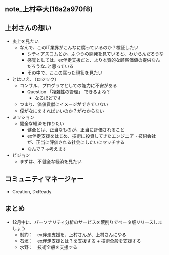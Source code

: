 note_上村幸大(16a2a970f8)
---

## 上村さんの想い
- 炎上を見たい
  - なんで、このIT業界がこんなに腐っているのか？検証したい
    - シティアスコムとか、ふつうの開発を見ていると、わからんだろうな
    - 感覚としては、ex伴走支援だと、より本質的な顧客価値の提供なんだろうな..と思っている
    - その中で、ここの腐った現状を見たい
- とはいえ、（ロジック）
  - コンサル、プログラマとしての能力に不安がある
    - Question 「複雑性の管理」 できるよね？
      - なるほどです
  - つまり、価値貢献にイメージができていない
  - 僕がなにをすればいいのか？がわからない
- ミッション
  - 健全な経済を作りたい
    - 健全とは、正当なものが、正当に評価されること
    - ex伴走支援をはじめ、技術に投資してきたエンジニア・技術会社が、正当に評価される社会にしたいにマッチする
    - なんで？→考えます
- ビジョン
  - まずは、不健全な経済を見たい

## コミュニティマネージャー
- Creation, DxReady

## まとめ
- 12月中に、パーソナリティ分析のサービスを荒削りでベータ版リリースしましょう
  - 制約：　ex伴走支援を、上村さんが、上村さんにやる
  - 石垣：　ex伴走支援とは？を支援する + 技術全般を支援する
  - 水野：　技術全般を支援する

